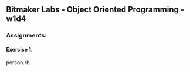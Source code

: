 ## Bitmaker Labs - Object Oriented Programming - w1d4

### Assignments:

#### Exercise 1.
  person.rb
